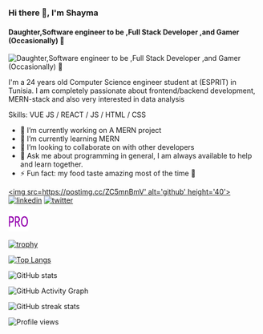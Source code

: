 ### Hi there 👋, I'm Shayma
#### Daughter,Software engineer to be ,Full Stack Developer ,and Gamer (Occasionally) 🤣
![Daughter,Software engineer to be ,Full Stack Developer ,and Gamer (Occasionally) 🤣](https://i.postimg.cc/J4bzTZ2V/Ajouter-un-titre.gif)

 I'm a 24 years old Computer Science engineer student at (ESPRIT) in Tunisia. I am completely passionate about frontend/backend development, MERN-stack and also very interested in data analysis 

Skills: VUE JS / REACT / JS / HTML / CSS

- 🔭 I’m currently working on A MERN project  
- 🌱 I’m currently learning MERN 
- 👯 I’m looking to collaborate on with other developers 
- 💬 Ask me about programming in general, I am always available to help and learn together. 
- ⚡ Fun fact: my food taste amazing most of the time 🤭 


[<img src=https://postimg.cc/ZC5mnBmV' alt='github' height='40'>](https://github.com/ShaymaRebhi)  [<img src='https://cdn.jsdelivr.net/npm/simple-icons@3.0.1/icons/linkedin.svg' alt='linkedin' height='40'>](https://www.linkedin.com/in/https://www.linkedin.com/in/shayma-rebhi-2bba42143/)  [<img src='https://cdn.jsdelivr.net/npm/simple-icons@3.0.1/icons/twitter.svg' alt='twitter' height='40'>](https://twitter.com/https://twitter.com/RebhiShayma)  

<a href='https://github.com/pricing'><img src='https://raw.githubusercontent.com/acervenky/animated-github-badges/master/assets/pro.gif' width='40' height='40'></a> 

[![trophy](https://github-profile-trophy.vercel.app/?username=ShaymaRebhi)](https://github.com/ryo-ma/github-profile-trophy)

[![Top Langs](https://github-readme-stats.vercel.app/api/top-langs/?username=ShaymaRebhi)](https://github.com/anuraghazra/github-readme-stats)

![GitHub stats](https://github-readme-stats.vercel.app/api?username=ShaymaRebhi&show_icons=true)  

![GitHub Activity Graph](https://activity-graph.herokuapp.com/graph?username=ShaymaRebhi)  

![GitHub streak stats](https://github-readme-streak-stats.herokuapp.com/?user=ShaymaRebhi)  

![Profile views](https://gpvc.arturio.dev/ShaymaRebhi)  
